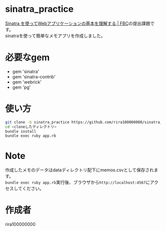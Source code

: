 # sinatra_practice
[Sinatra を使ってWebアプリケーションの基本を理解する \| FBC](https://bootcamp.fjord.jp/practices/157)の提出課題です。<br>
sinatraを使って簡単なメモアプリを作成しました。

# 必要なgem
* gem 'sinatra'
* gem 'sinatra-contrib'
* gem 'webrick'
* gem 'pg'

# 使い方
```bash
git clone -b sinatra_practice https://github.com/rira100000000/sinatra_practice_db.git
cd <cloneしたディレクトリ>
bundle install
bundle exec ruby app.rb
```

# Note
作成したメモのデータはdataディレクトリ配下にmemos.csvとして保存されます。<br>
`bundle exec ruby app.rb`実行後、ブラウザから`http://localhost:4567`にアクセスしてください。

# 作成者
rira100000000
